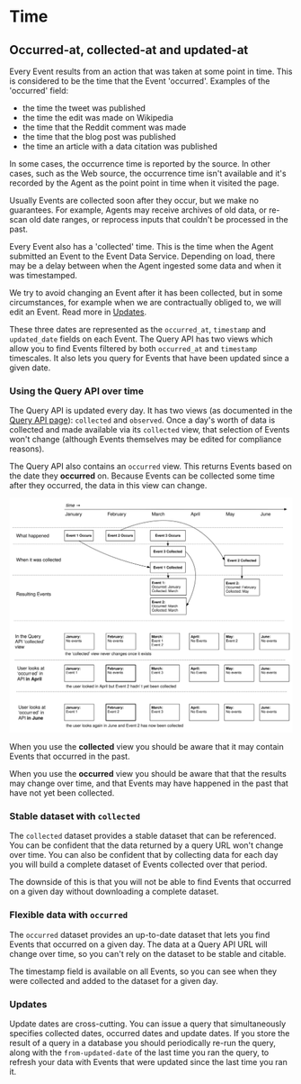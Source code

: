 # Time

<a name="concept-timescales"></a>
## Occurred-at, collected-at and updated-at

Every Event results from an action that was taken at some point in time. This is considered to be the time that the Event 'occurred'. Examples of the 'occurred' field:

 - the time the tweet was published
 - the time the edit was made on Wikipedia
 - the time that the Reddit comment was made
 - the time that the blog post was published
 - the time an article with a data citation was published

In some cases, the occurrence time is reported by the source. In other cases, such as the Web source, the occurrence time isn't available and it's recorded by the Agent as the point point in time when it visited the page.

Usually Events are collected soon after they occur, but we make no guarantees. For example, Agents may receive archives of old data, or re-scan old date ranges, or reprocess inputs that couldn't be processed in the past.

Every Event also has a 'collected' time. This is the time when the Agent submitted an Event to the Event Data Service. Depending on load, there may be a delay between when the Agent ingested some data and when it was timestamped. 

We try to avoid changing an Event after it has been collected, but in some circumstances, for example when we are contractually obliged to, we will edit an Event. Read more in [Updates](/data/updates). 

These three dates are represented as the `occurred_at`, `timestamp` and `updated_date` fields on each Event. The Query API has two views which allow you to find Events filtered by both `occurred_at` and `timestamp` timescales. It also lets you query for Events that have been updated since a given date.

### Using the Query API over time

The Query API is updated every day. It has two views (as documented in the [Query API page](../service/query-api)): `collected` and `observed`. Once a day's worth of data is collected and made available via its `collected` view, that selection of Events won't change (although Events themselves may be edited for compliance reasons). 

The Query API also contains an `occurred` view. This returns Events based on the date they **occurred** on. Because Events can be collected some time after they occurred, the data in this view can change.

<img src="../../images/occurred-collected-timeline.svg" alt="Occurred at vs Collected at" class="img-responsive">

When you use the **collected** view you should be aware that it may contain Events that occurred in the past.

When you use the **occurred** view you should be aware that that the results may change over time, and that Events may have happened in the past that have not yet been collected.

### Stable dataset with `collected`

The `collected` dataset provides a stable dataset that can be referenced. You can be confident that the data returned by a query URL won't change over time. You can also be confident that by collecting data for each day you will build a complete dataset of Events collected over that period.

The downside of this is that you will not be able to find Events that occurred on a given day without downloading a complete dataset.

### Flexible data with `occurred`

The `occurred` dataset provides an up-to-date dataset that lets you find Events that occurred on a given day. The data at a Query API URL will change over time, so you can't rely on the dataset to be stable and citable.

The timestamp field is available on all Events, so you can see when they were collected and added to the dataset for a given day.

### Updates

Update dates are cross-cutting. You can issue a query that simultaneously specifies collected dates, occurred dates and update dates. If you store the result of a query in a database you should periodically re-run the query, along with the `from-updated-date` of the last time you ran the query, to refresh your data with Events that were updated since the last time you ran it.

